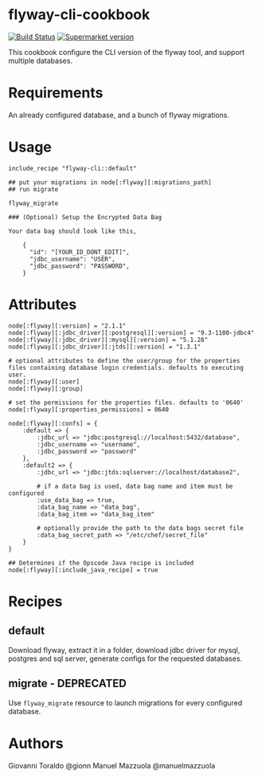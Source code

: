 flyway-cli-cookbook
===================

[![Build Status](https://travis-ci.org/ClouDesire/flyway-cli-cookbook.svg?branch=master)](https://travis-ci.org/ClouDesire/flyway-cli-cookbook) [![Supermarket version]( 	https://img.shields.io/cookbook/v/chef-sugar.svg)](https://supermarket.chef.io/cookbooks/flyway-cli)

This cookbook configure the CLI version of the flyway tool, and support multiple databases.

# Requirements

An already configured database, and a bunch of flyway migrations.

# Usage

```
include_recipe "flyway-cli::default"

## put your migrations in node[:flyway][:migrations_path]
## run migrate

flyway_migrate

### (Optional) Setup the Encrypted Data Bag

Your data bag should look like this,

    {
      "id": "[YOUR_ID_DONT_EDIT]",
      "jdbc_username": "USER",
      "jdbc_password": "PASSWORD",
    }

```
# Attributes

```
node[:flyway][:version] = "2.1.1"
node[:flyway][:jdbc_driver][:postgresql][:version] = "9.3-1100-jdbc4"
node[:flyway][:jdbc_driver][:mysql][:version] = "5.1.28"
node[:flyway][:jdbc_driver][:jtds][:version] = "1.3.1"

# optional attributes to define the user/group for the properties files containing database login credentials. defaults to executing user.
node[:flyway][:user] 
node[:flyway][:group] 

# set the permissions for the properties files. defaults to '0640'
node[:flyway][:properties_permissions] = 0640

node[:flyway][:confs] = {
    :default => {
        :jdbc_url => "jdbc:postgresql://localhost:5432/database",
        :jdbc_username => "username",
        :jdbc_password => "password"
    },
    :default2 => {
        :jdbc_url => "jdbc:jtds:sqlserver://localhost/database2",

        # if a data bag is used, data bag name and item must be configured
        :use_data_bag => true,
        :data_bag_name => "data_bag",
        :data_bag_item => "data_bag_item"

        # optionally provide the path to the data bags secret file
        :data_bag_secret_path => "/etc/chef/secret_file"
    }
}

## Determines if the Opscode Java recipe is included
node[:flyway][:include_java_recipe] = true
```

# Recipes

## default

Download flyway, extract it in a folder, download jdbc driver for mysql, postgres and sql server, generate configs for the requested databases.

## migrate - DEPRECATED

Use ``flyway_migrate`` resource to launch migrations for every configured database.

# Authors

Giovanni Toraldo @gionn
Manuel Mazzuola @manuelmazzuola

